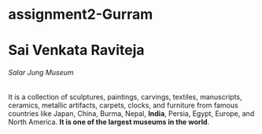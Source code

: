 # assignment2-Gurram

  # Sai Venkata Raviteja 

  ###### Salar Jung Museum 

  It is a collection of sculptures, paintings, carvings, textiles, manuscripts, ceramics, metallic artifacts, carpets, clocks, and furniture from famous countries like Japan, China, Burma, Nepal, **India**, Persia, Egypt, Europe, and North America. **It is one of the largest museums in the world**.